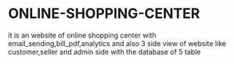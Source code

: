 # ONLINE-SHOPPING-CENTER
it is an website of online shopping center with email_sending,bill_pdf,analytics and also 3 side view of website like customer,seller and admin side with the database of 5 table
